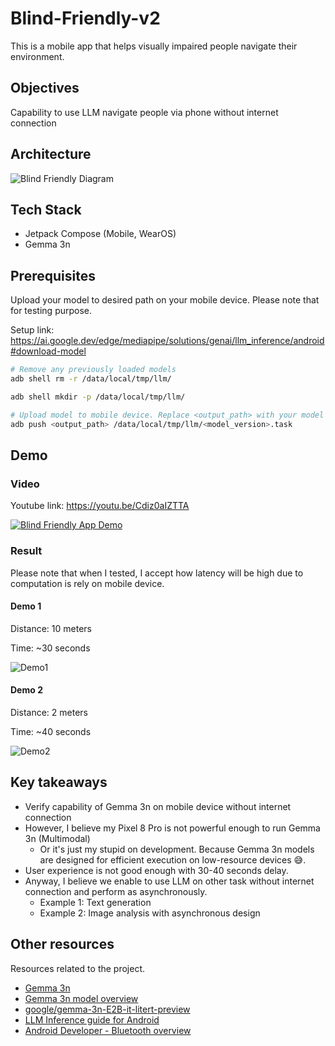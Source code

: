 # Blind-Friendly-v2

This is a mobile app that helps visually impaired people navigate their environment.

## Objectives

Capability to use LLM navigate people via phone without internet connection

## Architecture

![Blind Friendly Diagram](./pictures/solutions-diagram.jpg)

## Tech Stack

- Jetpack Compose (Mobile, WearOS)
- Gemma 3n

## Prerequisites

Upload your model to desired path on your mobile device. Please note that for testing purpose.

Setup link: https://ai.google.dev/edge/mediapipe/solutions/genai/llm_inference/android#download-model

```bash
# Remove any previously loaded models
adb shell rm -r /data/local/tmp/llm/

adb shell mkdir -p /data/local/tmp/llm/

# Upload model to mobile device. Replace <output_path> with your model path and <model_version> with your model version
adb push <output_path> /data/local/tmp/llm/<model_version>.task
```

## Demo

### Video

Youtube link: https://youtu.be/Cdiz0aIZTTA

[![Blind Friendly App Demo](https://img.youtube.com/vi/Cdiz0aIZTTA/maxresdefault.jpg)](https://youtu.be/Cdiz0aIZTTA)

### Result

Please note that when I tested, I accept how latency will be high due to computation is rely on mobile device.

#### Demo 1

Distance: 10 meters

Time: ~30 seconds

![Demo1](./pictures/Demo1.png)

#### Demo 2

Distance: 2 meters

Time: ~40 seconds

![Demo2](./pictures/Demo2.png)

## Key takeaways

- Verify capability of Gemma 3n on mobile device without internet connection
- However, I believe my Pixel 8 Pro is not powerful enough to run Gemma 3n (Multimodal)
  - Or it's just my stupid on development. Because Gemma 3n models are designed for efficient execution on low-resource devices 😅.
- User experience is not good enough with 30-40 seconds delay.
- Anyway, I believe we enable to use LLM on other task without internet connection and perform as asynchronously.
  - Example 1: Text generation
  - Example 2: Image analysis with asynchronous design

## Other resources

Resources related to the project.

- [Gemma 3n](https://deepmind.google/models/gemma/gemma-3n/)
- [Gemma 3n model overview](https://ai.google.dev/gemma/docs/gemma-3n)
- [google/gemma-3n-E2B-it-litert-preview](https://huggingface.co/google/gemma-3n-E2B-it-litert-preview)
- [LLM Inference guide for Android](https://ai.google.dev/edge/mediapipe/solutions/genai/llm_inference/android)
- [Android Developer - Bluetooth overview](https://developer.android.com/develop/connectivity/bluetooth)